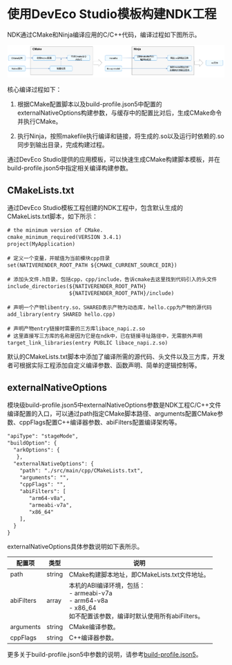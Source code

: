 # 使用DevEco Studio模板构建NDK工程


NDK通过CMake和Ninja编译应用的C/C++代码，编译过程如下图所示。


![Snipaste_2023-11-03_14-41-18](figures/Snipaste_2023-11-03_14-41-18.png)


核心编译过程如下：


1. 根据CMake配置脚本以及build-profile.json5中配置的externalNativeOptions构建参数，与缓存中的配置比对后，生成CMake命令并执行CMake。

2. 执行Ninja，按照makefile执行编译和链接，将生成的.so以及运行时依赖的.so同步到输出目录，完成构建过程。


通过DevEco Studio提供的应用模板，可以快速生成CMake构建脚本模板，并在build-profile.json5中指定相关编译构建参数。


## CMakeLists.txt

通过DevEco Studio模板工程创建的NDK工程中，包含默认生成的CMakeLists.txt脚本，如下所示：

```
# the minimum version of CMake.
cmake_minimum_required(VERSION 3.4.1)
project(MyApplication) 

# 定义一个变量，并赋值为当前模块cpp目录
set(NATIVERENDER_ROOT_PATH ${CMAKE_CURRENT_SOURCE_DIR})

# 添加头文件.h目录，包括cpp，cpp/include，告诉cmake去这里找到代码引入的头文件
include_directories(${NATIVERENDER_ROOT_PATH}
                    ${NATIVERENDER_ROOT_PATH}/include)

# 声明一个产物libentry.so，SHARED表示产物为动态库，hello.cpp为产物的源代码
add_library(entry SHARED hello.cpp)

# 声明产物entry链接时需要的三方库libace_napi.z.so
# 这里直接写三方库的名称是因为它是在ndk中，已在链接寻址路径中，无需额外声明
target_link_libraries(entry PUBLIC libace_napi.z.so)
```

默认的CMakeLists.txt脚本中添加了编译所需的源代码、头文件以及三方库，开发者可根据实际工程添加自定义编译参数、函数声明、简单的逻辑控制等。


## externalNativeOptions

模块级build-profile.json5中externalNativeOptions参数是NDK工程C/C++文件编译配置的入口，可以通过path指定CMake脚本路径、arguments配置CMake参数、cppFlags配置C++编译器参数、abiFilters配置编译架构等。
```
"apiType": "stageMode",
"buildOption": {
  "arkOptions": {
   },
  "externalNativeOptions": {
    "path": "./src/main/cpp/CMakeLists.txt",
    "arguments": "",
    "cppFlags": "",
    "abiFilters": [
       "arm64-v8a",
       "armeabi-v7a",
       "x86_64"
    ],
  }
}
```

externalNativeOptions具体参数说明如下表所示。

| 配置项 | 类型 | 说明 | 
| -------- | -------- | -------- |
| path | string | CMake构建脚本地址，即CMakeLists.txt文件地址。 | 
| abiFilters | array | 本机的ABI编译环境，包括：<br/>- armeabi-v7a<br/>- arm64-v8a<br/>- x86_64<br/>如不配置该参数，编译时默认使用所有abiFilters。 | 
| arguments | string | CMake编译参数。 | 
| cppFlags | string | C++编译器参数。 | 

更多关于build-profile.json5中参数的说明，请参考[build-profile.json5](https://developer.harmonyos.com/cn/docs/documentation/doc-guides-V2/build-profile-0000001667501732-V2)。
